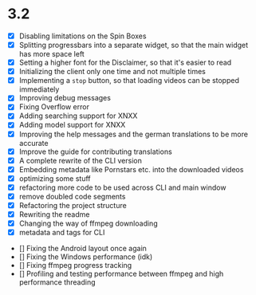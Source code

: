 # 3.2

- [x] Disabling limitations on the Spin Boxes
- [x] Splitting progressbars into a separate widget, so that the main widget has more space left
- [x] Setting a higher font for the Disclaimer, so that it's easier to read
- [x] Initializing the client only one time and not multiple times
- [x] Implementing a `stop` button, so that loading videos can be stopped immediately
- [x] Improving debug messages
- [x] Fixing Overflow error
- [x] Adding searching support for XNXX
- [x] Adding model support for XNXX
- [x] Improving the help messages and the german translations to be more accurate
- [x] Improve the guide for contributing translations
- [x] A complete rewrite of the CLI version
- [x] Embedding metadata like Pornstars etc. into the downloaded videos
- [x] optimizing some stuff
- [x] refactoring more code to be used across CLI and main window
- [x] remove doubled code segments
- [x] Refactoring the project structure
- [x] Rewriting the readme 
- [x] Changing the way of ffmpeg downloading
- [x] metadata and tags for CLI
- [] Fixing the Android layout once again
- [] Fixing the Windows performance (idk)
- [] Fixing ffmpeg progress tracking
- [] Profiling and testing performance between ffmpeg and high performance threading